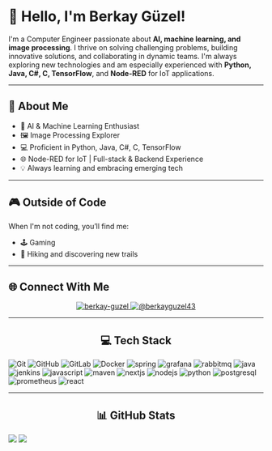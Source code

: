 # 👋 Hello, I'm Berkay Güzel!

I'm a Computer Engineer passionate about **AI, machine learning, and image processing**. I thrive on solving challenging problems, building innovative solutions, and collaborating in dynamic teams. I'm always exploring new technologies and am especially experienced with **Python, Java, C#, C, TensorFlow**, and **Node-RED** for IoT applications.

---

## 🚀 About Me

- 🧠 AI & Machine Learning Enthusiast
- 🖼️ Image Processing Explorer
- 💻 Proficient in Python, Java, C#, C, TensorFlow
- 🌐 Node-RED for IoT | Full-stack & Backend Experience
- 💡 Always learning and embracing emerging tech

---

## 🎮 Outside of Code

When I'm not coding, you’ll find me:
- 🕹️ Gaming
- 🥾 Hiking and discovering new trails

---

## 🌐 Connect With Me

<p align="center">
  <a href="https://www.linkedin.com/in/berkay-g%C3%BCzel-5772351b7/" target="blank">
    <img src="https://img.shields.io/badge/linkedin-%230077B5.svg?&style=for-the-badge&logo=linkedin&logoColor=white" alt="berkay-guzel" />
  </a>
  <a href="https://medium.com/@berkayguzel43" target="blank">
    <img src="https://img.shields.io/badge/medium-%2312100E.svg?&style=for-the-badge&logo=medium&logoColor=white" alt="@berkayguzel43" />
  </a>
</p>

---

<h2 align="center"> 💻 Tech Stack</h2>
<p align="left">
  <img src="https://www.vectorlogo.zone/logos/git-scm/git-scm-ar21.svg" alt="Git"/>
  <img src="https://www.vectorlogo.zone/logos/github/github-icon.svg" alt="GitHub"/>
  <img src="https://www.vectorlogo.zone/logos/gitlab/gitlab-ar21.svg" alt="GitLab"/>
  <img src="https://www.vectorlogo.zone/logos/docker/docker-ar21.svg" alt="Docker"/>
  <img src="https://www.vectorlogo.zone/logos/springio/springio-ar21.svg" alt="spring"/>
  <img src="https://www.vectorlogo.zone/logos/grafana/grafana-ar21.svg" alt="grafana"/>
  <img src="https://www.vectorlogo.zone/logos/rabbitmq/rabbitmq-ar21.svg" alt="rabbitmq"/>
  <img src="https://www.vectorlogo.zone/logos/java/java-ar21.svg" alt="java"/>
  <img src="https://www.vectorlogo.zone/logos/jenkins/jenkins-ar21.svg" alt="jenkins"/>
  <img src="https://www.vectorlogo.zone/logos/javascript/javascript-ar21.svg" alt="javascript"/>
  <img src="https://www.vectorlogo.zone/logos/apache_maven/apache_maven-ar21.svg" alt="maven"/>
  <img src="https://www.vectorlogo.zone/logos/nextjs/nextjs-ar21.svg" alt="nextjs"/>
  <img src="https://www.vectorlogo.zone/logos/nodejs/nodejs-ar21.svg" alt="nodejs"/>
  <img src="https://www.vectorlogo.zone/logos/python/python-ar21.svg" alt="python"/>
  <img src="https://www.vectorlogo.zone/logos/postgresql/postgresql-ar21.svg" alt="postgresql"/>
  <img src="https://www.vectorlogo.zone/logos/prometheusio/prometheusio-ar21.svg" alt="prometheus"/>
  <img src="https://www.vectorlogo.zone/logos/reactjs/reactjs-ar21.svg" alt="react"/>
</p>

---

<h2 align="center">📊 GitHub Stats</h2>
<p align="left">
 <img src="https://github-readme-stats.vercel.app/api?username=berkayguzel06&show_icons=true&theme=dark"/>
 <img src="https://github-readme-stats.vercel.app/api/top-langs/?username=berkayguzel06&theme=dark&hide_border=false&include_all_commits=true&count_private=true&layout=compact"/>
</p>
